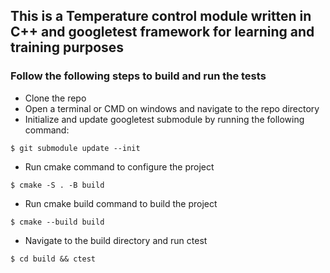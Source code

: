 ## This is a Temperature control module written in C++ and googletest framework for learning and training purposes

### Follow the following steps to build and run the tests
* Clone the repo
* Open a terminal or CMD on windows and navigate to the repo directory
* Initialize and update googletest submodule by running the following command:
```
$ git submodule update --init 
```
* Run cmake command to configure the project
```
$ cmake -S . -B build
```
* Run cmake build command to build the project
```
$ cmake --build build
```
* Navigate to the build directory and run ctest
```
$ cd build && ctest
```
